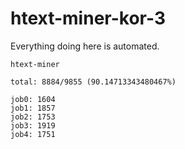 # htext-miner-kor-3

Everything doing here is automated.

```
htext-miner

total: 8884/9855 (90.14713343480467%)

job0: 1604
job1: 1857
job2: 1753
job3: 1919
job4: 1751
```